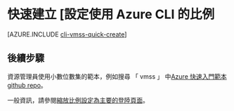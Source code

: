 <properties
    pageTitle="不按比例縮放的設定 CLI 快速建立 |Microsoft Azure"
    description="部署集使用 CLI 快速建立的小數位數。"
    keywords="虛擬機器縮放設定" 
    services="virtual-machine-scale-sets"
    documentationCenter=""
    authors="gatneil"
    manager="madhana"
    editor="tysonn"
    tags="azure-resource-manager" />

<tags
    ms.service="virtual-machine-linux"
    ms.workload="infrastructure-services"
    ms.tgt_pltfrm="vm-linux"
    ms.devlang="na"
    ms.topic="article"
    ms.date="03/31/2016"
    ms.author="gatneil"/>

# <a name="quickly-create-a-scale-set-using-the-azure-cli"></a>快速建立 [設定使用 Azure CLI 的比例

[AZURE.INCLUDE [cli-vmss-quick-create](../../includes/virtual-machines-linux-cli-vmss-quick-create-include.md)]

## <a name="next-steps"></a>後續步驟

資源管理員使用小數位數集的範本，例如搜尋 「 vmss 」 中[Azure 快速入門範本 github repo](https://github.com/Azure/azure-quickstart-templates)。

一般資訊，請參閱[縮放比例設定為主要的登陸頁面](https://azure.microsoft.com/services/virtual-machine-scale-sets/)。

